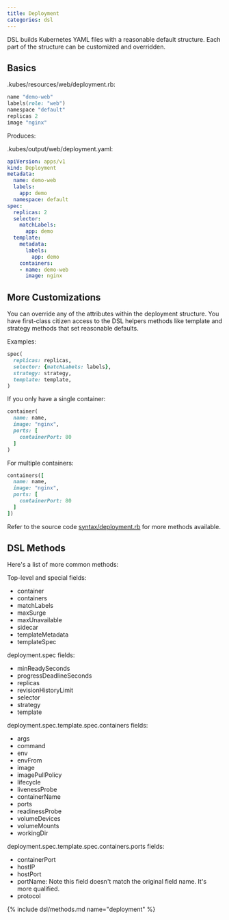 ```yaml
---
title: Deployment
categories: dsl
---
```


DSL builds Kubernetes YAML files with a reasonable default structure.  Each part of the structure can be customized and overridden.

## Basics

.kubes/resources/web/deployment.rb:

```ruby
name "demo-web"
labels(role: "web")
namespace "default"
replicas 2
image "nginx"
```

Produces:

.kubes/output/web/deployment.yaml:

```yaml
apiVersion: apps/v1
kind: Deployment
metadata:
  name: demo-web
  labels:
    app: demo
  namespace: default
spec:
  replicas: 2
  selector:
    matchLabels:
      app: demo
  template:
    metadata:
      labels:
        app: demo
    containers:
    - name: demo-web
      image: nginx
```

## More Customizations

You can override any of the attributes within the deployment structure. You have first-class citizen access to the DSL helpers methods like template and strategy methods that set reasonable defaults.

Examples:

```ruby
spec(
  replicas: replicas,
  selector: {matchLabels: labels},
  strategy: strategy,
  template: template,
)
```

If you only have a single container:

```ruby
container(
  name: name,
  image: "nginx",
  ports: [
    containerPort: 80
  ]
)
```

For multiple containers:

```ruby
containers([
  name: name,
  image: "nginx",
  ports: [
    containerPort: 80
  ]
])
```

Refer to the source code [syntax/deployment.rb](https://github.com/boltops-tools/kubes/blob/master/lib/kubes/compiler/dsl/syntax/deployment.rb) for more methods available.

## DSL Methods

Here's a list of more common methods:

Top-level and special fields:

* container
* containers
* matchLabels
* maxSurge
* maxUnavailable
* sidecar
* templateMetadata
* templateSpec

deployment.spec fields:

* minReadySeconds
* progressDeadlineSeconds
* replicas
* revisionHistoryLimit
* selector
* strategy
* template

deployment.spec.template.spec.containers fields:

* args
* command
* env
* envFrom
* image
* imagePullPolicy
* lifecycle
* livenessProbe
* containerName
* ports
* readinessProbe
* volumeDevices
* volumeMounts
* workingDir

deployment.spec.template.spec.containers.ports fields:

* containerPort
* hostIP
* hostPort
* portName: Note this field doesn't match the original field name. It's more qualified.
* protocol

{% include dsl/methods.md name="deployment" %}

